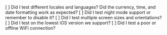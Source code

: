 [ ] Did I test different locales and languages? Did the currency, time, and date formatting work as expected?
[ ] Did I test night mode support or remember to disable it?
[ ] Did I test multiple screen sizes and orientations?
[ ] Did I test on the lowest iOS version we support?
[ ] Did I test a poor or offline WiFi connection?
